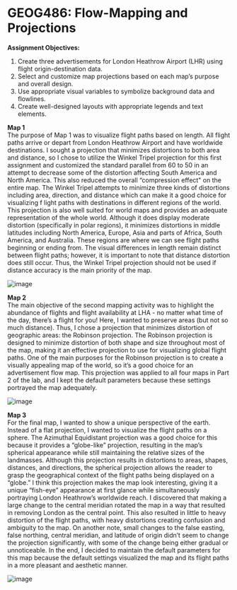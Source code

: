 # GEOG486: Flow-Mapping and Projections

<b>Assignment Objectives:</b>
1. Create three advertisements for London Heathrow Airport (LHR) using flight origin-destination data.
2. Select and customize map projections based on each map’s purpose and overall design.
3. Use appropriate visual variables to symbolize background data and flowlines.
4. Create well-designed layouts with appropriate legends and text elements.

<b> Map 1</b><br>
The purpose of Map 1 was to visualize flight paths based on length. All flight paths arrive or depart from London Heathrow Airport and have worldwide destinations. I sought a projection that minimizes distortions to both area and distance, so I chose to utilize the Winkel Tripel projection for this first assignment and customized the standard parallel from 60 to 50 in an attempt to decrease some of the distortion affecting South America and North America. This also reduced the overall “compression effect" on the entire map. The Winkel Tripel attempts to minimize three kinds of distortions including area, direction, and distance which can make it a good choice for visualizing f light paths with destinations in different regions of the world. This projection is also well suited for world maps and provides an adequate representation of the whole world. Although it does display moderate distortion (specifically in polar regions), it minimizes distortions in middle latitudes including North America, Europe, Asia and parts of Africa, South America, and Australia. These regions are where we can see flight paths beginning or ending from. The visual differences in length remain distinct between flight paths; however, it is important to note that distance distortion does still occur. Thus, the Winkel Tripel projection should not be used if distance accuracy is the main priority of the map. <br>

![image](https://github.com/bec-in-tech/GEOG486-Flow-Mapping/assets/120440399/2476af4c-8c88-46dd-8855-738cabc5a327)

<b>Map 2 </b><br>
The main objective of the second mapping activity was to highlight the abundance of flights and flight availability at LHA - no matter what time of the day, there’s a flight for you! Here, I wanted to preserve areas (but not so much distance). Thus, I chose a projection that minimizes distortion of geographic areas: the Robinson projection. The Robinson projection is designed to minimize distortion of both shape and size throughout most of the map, making it an effective projection to use for visualizing global flight paths. One of the main purposes for the Robinson projection is to create a visually appealing map of the world, so it’s a good choice for an advertisement flow map. This projection was applied to all four maps in Part 2 of the lab, and I kept the default parameters because these settings portrayed the map adequately. <br>

![image](https://github.com/bec-in-tech/GEOG486-Flow-Mapping/assets/120440399/e5df4e5d-79f6-4b9f-9565-6a77bc4e3599)

<b>Map 3</b><br>
For the final map, I wanted to show a unique perspective of the earth. Instead of a flat projection, I wanted to visualize the flight paths on a sphere. The Azimuthal Equidistant projection was a good choice for this because it provides a “globe-like” projection, resulting in the map’s spherical appearance while still maintaining the relative sizes of the landmasses. Although this projection results in distortions to areas, shapes, distances, and directions, the spherical projection allows the reader to grasp the geographical context of the flight paths being displayed on a “globe.” I think this projection makes the map look interesting, giving it a unique “fish-eye” appearance at first glance while simultaneously portraying London Heathrow’s worldwide reach. I discovered that making a large change to the central meridian rotated the map in a way that resulted in removing London as the central point. This also resulted in little to heavy distortion of the flight paths, with heavy distortions creating confusion and ambiguity to the map. On another note, small changes to the false easting, false northing, central meridian, and latitude of origin didn’t seem to change the projection significantly, with some of the change being either gradual or unnoticeable. In the end, I decided to maintain the default parameters for this map because the default settings visualized the map and its flight paths in a more pleasant and aesthetic manner. <br>

![image](https://github.com/bec-in-tech/GEOG486-Flow-Mapping/assets/120440399/c0d6bfe2-8f34-44b7-8585-b140793e18b5)



